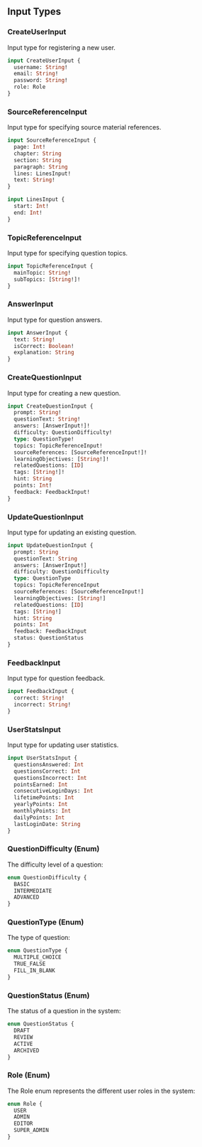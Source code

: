 ## Input Types

### CreateUserInput

Input type for registering a new user.

```graphql
input CreateUserInput {
  username: String!
  email: String!
  password: String!
  role: Role
}
```

### SourceReferenceInput

Input type for specifying source material references.

```graphql
input SourceReferenceInput {
  page: Int!
  chapter: String
  section: String
  paragraph: String
  lines: LinesInput!
  text: String!
}

input LinesInput {
  start: Int!
  end: Int!
}
```

### TopicReferenceInput

Input type for specifying question topics.

```graphql
input TopicReferenceInput {
  mainTopic: String!
  subTopics: [String!]!
}
```

### AnswerInput

Input type for question answers.

```graphql
input AnswerInput {
  text: String!
  isCorrect: Boolean!
  explanation: String
}
```

### CreateQuestionInput

Input type for creating a new question.

```graphql
input CreateQuestionInput {
  prompt: String!
  questionText: String!
  answers: [AnswerInput!]!
  difficulty: QuestionDifficulty!
  type: QuestionType!
  topics: TopicReferenceInput!
  sourceReferences: [SourceReferenceInput!]!
  learningObjectives: [String!]!
  relatedQuestions: [ID]
  tags: [String!]!
  hint: String
  points: Int!
  feedback: FeedbackInput!
}
```

### UpdateQuestionInput

Input type for updating an existing question.

```graphql
input UpdateQuestionInput {
  prompt: String
  questionText: String
  answers: [AnswerInput!]
  difficulty: QuestionDifficulty
  type: QuestionType
  topics: TopicReferenceInput
  sourceReferences: [SourceReferenceInput!]
  learningObjectives: [String!]
  relatedQuestions: [ID]
  tags: [String!]
  hint: String
  points: Int
  feedback: FeedbackInput
  status: QuestionStatus
}
```

### FeedbackInput

Input type for question feedback.

```graphql
input FeedbackInput {
  correct: String!
  incorrect: String!
}
```

### UserStatsInput

Input type for updating user statistics.

```graphql
input UserStatsInput {
  questionsAnswered: Int
  questionsCorrect: Int
  questionsIncorrect: Int
  pointsEarned: Int
  consecutiveLoginDays: Int
  lifetimePoints: Int
  yearlyPoints: Int
  monthlyPoints: Int
  dailyPoints: Int
  lastLoginDate: String
}
```

### QuestionDifficulty (Enum)

The difficulty level of a question:

```graphql
enum QuestionDifficulty {
  BASIC
  INTERMEDIATE
  ADVANCED
}
```

### QuestionType (Enum)

The type of question:

```graphql
enum QuestionType {
  MULTIPLE_CHOICE
  TRUE_FALSE
  FILL_IN_BLANK
}
```

### QuestionStatus (Enum)

The status of a question in the system:

```graphql
enum QuestionStatus {
  DRAFT
  REVIEW
  ACTIVE
  ARCHIVED
}
```

### Role (Enum)

The Role enum represents the different user roles in the system:

```graphql
enum Role {
  USER
  ADMIN
  EDITOR
  SUPER_ADMIN
}
```
